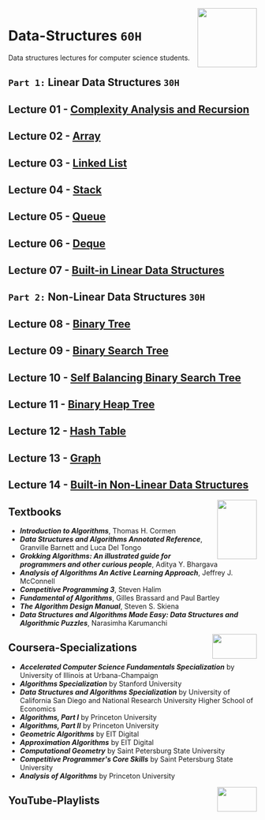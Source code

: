 <img align="right" width="120" height="120" src="https://github.com/cs-MohamedAyman/Computer-Science-Textbooks/blob/master/logos/data-structures.jpg">

# Data-Structures `60H`
Data structures lectures for computer science students.
 
## `Part 1:` Linear Data Structures `30H`

## Lecture 01 - [Complexity Analysis and Recursion](https://github.com/cs-MohamedAyman/Data-Structures/tree/master/Lecture-01-Complexity-Analysis-and-Recursion)

## Lecture 02 - [Array](https://github.com/cs-MohamedAyman/Data-Structures/tree/master/Lecture-02-Array)

## Lecture 03 - [Linked List](https://github.com/cs-MohamedAyman/Data-Structures/tree/master/Lecture-03-Linked-List)

## Lecture 04 - [Stack](https://github.com/cs-MohamedAyman/Data-Structures/tree/master/Lecture-04-Stack)

## Lecture 05 - [Queue](https://github.com/cs-MohamedAyman/Data-Structures/tree/master/Lecture-05-Queue)

## Lecture 06 - [Deque](https://github.com/cs-MohamedAyman/Data-Structures/tree/master/Lecture-06-Deque)

## Lecture 07 - [Built-in Linear Data Structures](https://github.com/cs-MohamedAyman/Data-Structures/tree/master/Lecture-07-Built-in-Linear-Data-Structures)

## `Part 2:` Non-Linear Data Structures `30H`

## Lecture 08 - [Binary Tree](https://github.com/cs-MohamedAyman/Data-Structures/tree/master/Lecture-08-Binary-Tree)

## Lecture 09 - [Binary Search Tree](https://github.com/cs-MohamedAyman/Data-Structures/tree/master/Lecture-09-Binary-Search-Tree)

## Lecture 10 - [Self Balancing Binary Search Tree](https://github.com/cs-MohamedAyman/Data-Structures/tree/master/Lecture-10-Self-Balancing-Binary-Search-Tree)

## Lecture 11 - [Binary Heap Tree](https://github.com/cs-MohamedAyman/Data-Structures/tree/master/Lecture-11-Binary-Heap-Tree)

## Lecture 12 - [Hash Table](https://github.com/cs-MohamedAyman/Data-Structures/tree/master/Lecture-12-Hash-Table)

## Lecture 13 - [Graph](https://github.com/cs-MohamedAyman/Data-Structures/tree/master/Lecture-13-Graph)

## Lecture 14 - [Built-in Non-Linear Data Structures](https://github.com/cs-MohamedAyman/Data-Structures/tree/master/Lecture-14-Built-in-Non-Linear-Data-Structures)

<img align="right" width="80" height="120" src="https://github.com/cs-MohamedAyman/Computer-Science-Textbooks/blob/master/logos/textbooks.jpg">

## Textbooks

* ***Introduction to Algorithms***, Thomas H. Cormen
* ***Data Structures and Algorithms Annotated Reference***, Granville Barnett and Luca Del Tongo
* ***Grokking Algorithms: An illustrated guide for programmers and other curious people***, Aditya Y. Bhargava
* ***Analysis of Algorithms An Active Learning Approach***, Jeffrey J. McConnell
* ***Competitive Programming 3***, Steven Halim
* ***Fundamental of Algorithms***, Gilles Brassard and Paul Bartley
* ***The Algorithm Design Manual***, Steven S. Skiena
* ***Data Structures and Algorithms Made Easy: Data Structures and Algorithmic Puzzles***, Narasimha Karumanchi

<img align="right" width="90" height="50" src="https://github.com/cs-MohamedAyman/Coursera-Specializations/blob/master/organizations-logos/coursera.jpg">

## Coursera-Specializations

* ***Accelerated Computer Science Fundamentals Specialization*** by University of Illinois at Urbana-Champaign
* ***Algorithms Specialization*** by Stanford University
* ***Data Structures and Algorithms Specialization*** by University of California San Diego and National Research University Higher School of Economics
* ***Algorithms, Part I*** by Princeton University
* ***Algorithms, Part II*** by Princeton University
* ***Geometric Algorithms*** by EIT Digital
* ***Approximation Algorithms*** by EIT Digital
* ***Computational Geometry*** by Saint Petersburg State University
* ***Competitive Programmer's Core Skills*** by Saint Petersburg State University
* ***Analysis of Algorithms*** by Princeton University

<img align="right" width="80" height="50" src="https://github.com/cs-MohamedAyman/YouTube-Playlists/blob/master/organizations-logos/youtube.jpg">

## YouTube-Playlists
